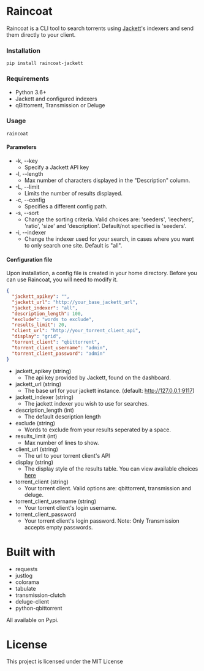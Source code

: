 # Raincoat

Raincoat is a CLI tool to search torrents using [Jackett](https://github.com/Jackett/Jackett)'s indexers and send them directly to your client.

### Installation

`pip install raincoat-jackett`

### Requirements

- Python 3.6+
- Jackett and configured indexers
- qBittorrent, Transmission or Deluge

### Usage

`raincoat`

#### Parameters

- -k, --key
  - Specify a Jackett API key
- -l, --length
  - Max number of characters displayed in the "Description" column.
- -L, --limit
  - Limits the number of results displayed.
- -c, --config
  - Specifies a different config path.
- -s, --sort
  - Change the sorting criteria. Valid choices are: 'seeders', 'leechers', 'ratio', 'size' and 'description'. Default/not specified is 'seeders'.
- -i, --indexer
  - Change the indexer used for your search, in cases where you want to only search one site. Default is "all".

#### Configuration file

Upon installation, a config file is created in your home directory. Before you can use Raincoat, you will need to modify it.

```json
{
  "jackett_apikey": "",
  "jackett_url": "http://your_base_jackett_url",
  "jacket_indexer": "all",
  "description_length": 100,
  "exclude": "words to exclude",
  "results_limit": 20,
  "client_url": "http://your_torrent_client_api",
  "display": "grid",
  "torrent_client": "qbittorrent",
  "torrent_client_username": "admin",
  "torrent_client_password": "admin"
}
```

- jackett_apikey (string)
  - The api key provided by Jackett, found on the dashboard.
- jackett_url (string)
  - The base url for your jackett instance. (default: http://127.0.0.1:9117)
- jackett_indexer (string)
  - The jackett indexer you wish to use for searches.
- description_length (int)
  - The default description length
- exclude (string)
  - Words to exclude from your results seperated by a space.
- results_limit (int)
  - Max number of lines to show.
- client_url (string)
  - The url to your torrent client's API
- display (string)
  - The display style of the results table. You can view available choices [here](https://pypi.org/project/tabulate/)
- torrent_client (string)
  - Your torrent client. Valid options are: qbittorrent, transmission and deluge.
- torrent_client_username (string)
  - Your torrent client's login username.
- torrent_client_password
  - Your torrent client's login password. Note: Only Transmission accepts empty passwords.

# Built with

- requests
- justlog
- colorama
- tabulate
- transmission-clutch
- deluge-client
- python-qbittorrent

All available on Pypi.

# License

This project is licensed under the MIT License

